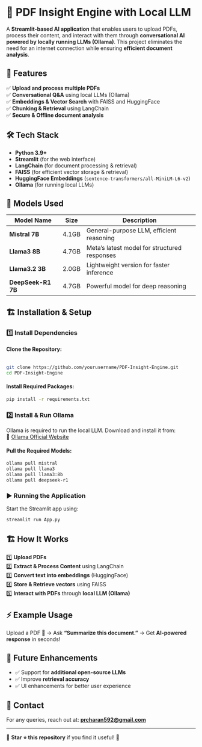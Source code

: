 # 📄 PDF Insight Engine with Local LLM  

A **Streamlit-based AI application** that enables users to upload PDFs, process their content, and interact with them through **conversational AI powered by locally running LLMs (Ollama)**. This project eliminates the need for an internet connection while ensuring **efficient document analysis**.  

## 🚀 Features  
✅ **Upload and process multiple PDFs**  
✅ **Conversational Q&A** using local LLMs (Ollama)  
✅ **Embeddings & Vector Search** with FAISS and HuggingFace  
✅ **Chunking & Retrieval** using LangChain  
✅ **Secure & Offline document analysis**  

## 🛠️ Tech Stack  
- **Python 3.9+**  
- **Streamlit** (for the web interface)  
- **LangChain** (for document processing & retrieval)  
- **FAISS** (for efficient vector storage & retrieval)  
- **HuggingFace Embeddings** (`sentence-transformers/all-MiniLM-L6-v2`)  
- **Ollama** (for running local LLMs)  

## 🧠 Models Used  
| Model Name       | Size  | Description |
|-----------------|------|------------|
| **Mistral 7B**   | 4.1GB | General-purpose LLM, efficient reasoning |
| **Llama3 8B**    | 4.7GB | Meta’s latest model for structured responses |
| **Llama3.2 3B**  | 2.0GB | Lightweight version for faster inference |
| **DeepSeek-R1 7B** | 4.7GB | Powerful model for deep reasoning |

## 🏗️ Installation & Setup  

### 1️⃣ Install Dependencies  
#### **Clone the Repository:**  
```bash

git clone https://github.com/yourusername/PDF-Insight-Engine.git
cd PDF-Insight-Engine
```

#### **Install Required Packages:**  
```bash
pip install -r requirements.txt
```

### 2️⃣ Install & Run Ollama  
Ollama is required to run the local LLM. Download and install it from:  
🔗 [Ollama Official Website](https://ollama.com)  

#### **Pull the Required Models:**  
```bash
ollama pull mistral  
ollama pull llama3  
ollama pull llama3:8b  
ollama pull deepseek-r1  
```

### ▶️ Running the Application  
Start the Streamlit app using:  
```bash
streamlit run App.py
```

## 🏗️ How It Works  
1️⃣ **Upload PDFs**  
2️⃣ **Extract & Process Content** using LangChain  
3️⃣ **Convert text into embeddings** (HuggingFace)  
4️⃣ **Store & Retrieve vectors** using FAISS  
5️⃣ **Interact with PDFs** through **local LLM (Ollama)**  

## ⚡ Example Usage  
Upload a PDF 📄 → Ask **“Summarize this document.”** → Get **AI-powered response** in seconds!  

## 📌 Future Enhancements  
- ✅ Support for **additional open-source LLMs**  
- ✅ Improve **retrieval accuracy**  
- ✅ UI enhancements for better user experience  

## 📧 Contact  
For any queries, reach out at: **prcharan592@gmail.com**  

---

🔹 **Star ⭐ this repository** if you find it useful! 🚀
